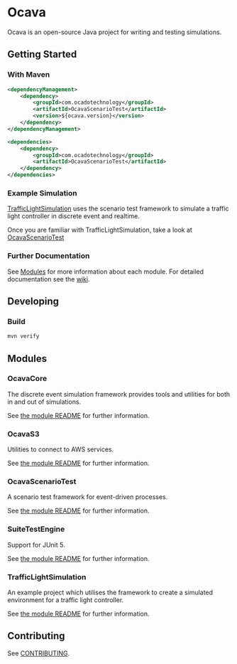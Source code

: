 # Ocava

Ocava is an open-source Java project for writing and testing simulations.

## Getting Started

### With Maven

```xml
<dependencyManagement>
    <dependency>
        <groupId>com.ocadotechnology</groupId>
        <artifactId>OcavaScenarioTest</artifactId>
        <version>${ocava.version}</version>
    </dependency>
</dependencyManagement>

<dependencies>
    <dependency>
        <groupId>com.ocadotechnology</groupId>
        <artifactId>OcavaScenarioTest</artifactId>
    </dependency>
</dependencies>
```

### Example Simulation

[TrafficLightSimulation](TrafficLightSimulation/README.md) uses the scenario test framework to simulate a traffic light
controller in discrete event and realtime.

Once you are familiar with TrafficLightSimulation, take a look at [OcavaScenarioTest](OcavaScenarioTest/README.md)

### Further Documentation

See [Modules](#modules) for more information about each module. For detailed documentation see 
the [wiki](https://github.com/ocadotechnology/Ocava/wiki). 

## Developing

### Build

```bash
mvn verify
```

## Modules

### OcavaCore

The discrete event simulation framework provides tools and utilities for both in and out of simulations.

See [the module README](OcavaCore/README.md) for further information.

### OcavaS3

Utilities to connect to AWS services.

See [the module README](OcavaS3/README.md) for further information.

### OcavaScenarioTest

A scenario test framework for event-driven processes.

See [the module README](OcavaScenarioTest/README.md) for further information.

### SuiteTestEngine

Support for JUnit 5.

See [the module README](SuiteTestEngine/README.md) for further information.

### TrafficLightSimulation

An example project which utilises the framework to create a simulated environment for a traffic light controller.

See [the module README](TrafficLightSimulation/README.md) for further information.

## Contributing

See [CONTRIBUTING](CONTRIBUTING.md).